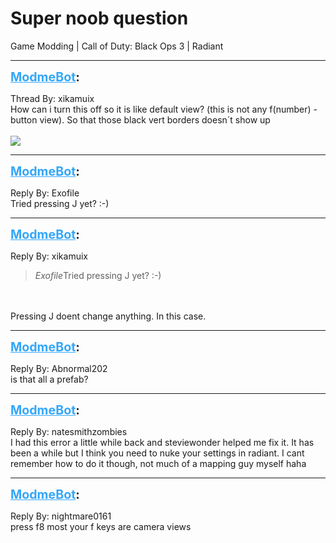 # Super noob question
Game Modding | Call of Duty: Black Ops 3 | Radiant

---
<strong style="font-size: 1.4em;"><span style="text-decoration: underline;text-decoration-color: #34a7f9;"><span style="color:#34a7f9;">ModmeBot</span></span>:</strong>

<p>Thread By: xikamuix<br />How can i turn this off so it is like default view? (this is not any f(number) -button view). So that those black vert borders doesn&#180;t show up<br /><br /><img style="max-width: 500px;" src="https://i.gyazo.com/f1809934c01bdc5e64987519bb29e926.jpg"></p>

---
<strong style="font-size: 1.4em;"><span style="text-decoration: underline;text-decoration-color: #34a7f9;"><span style="color:#34a7f9;">ModmeBot</span></span>:</strong>

<p>Reply By: Exofile<br />Tried pressing J yet? :-)</p>

---
<strong style="font-size: 1.4em;"><span style="text-decoration: underline;text-decoration-color: #34a7f9;"><span style="color:#34a7f9;">ModmeBot</span></span>:</strong>

<p>Reply By: xikamuix<br /><blockquote><em>Exofile</em>Tried pressing J yet? :-)</blockquote><br /><br />Pressing J doent change anything. In this case.</p>

---
<strong style="font-size: 1.4em;"><span style="text-decoration: underline;text-decoration-color: #34a7f9;"><span style="color:#34a7f9;">ModmeBot</span></span>:</strong>

<p>Reply By: Abnormal202<br />is that all a prefab?</p>

---
<strong style="font-size: 1.4em;"><span style="text-decoration: underline;text-decoration-color: #34a7f9;"><span style="color:#34a7f9;">ModmeBot</span></span>:</strong>

<p>Reply By: natesmithzombies<br />I had this error a little while back and steviewonder helped me fix it. It has been a while but I think you need to nuke your settings in radiant. I cant remember how to do it though, not much of a mapping guy myself haha</p>

---
<strong style="font-size: 1.4em;"><span style="text-decoration: underline;text-decoration-color: #34a7f9;"><span style="color:#34a7f9;">ModmeBot</span></span>:</strong>

<p>Reply By: nightmare0161<br />press f8  most your f keys are camera views</p>
